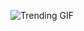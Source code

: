 ![Trending GIF](https://media0.giphy.com/media/v1.Y2lkPThiYjIxNzcyYjJmODAwMmZ3aGpuMXVzY2d6Zm1wcHVnN25kbXcza3cyNDlhbW9qdSZlcD12MV9naWZzX3NlYXJjaCZjdD1n/CTX0ivSQbI78A/giphy.gif)
